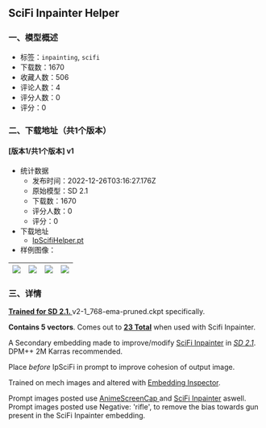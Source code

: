## SciFi Inpainter Helper
### 一、模型概述

- 标签：`inpainting`, `scifi`
- 下载数：1670
- 收藏人数：506
- 评论人数：4
- 评分人数：0
- 评分：0

### 二、下载地址（共1个版本）

#### [版本1/共1个版本] v1

- 统计数据
  - 发布时间：2022-12-26T03:16:27.176Z
  - 原始模型：SD 2.1
  - 下载数：1670
  - 评分人数：0
  - 评分：0
- 下载地址
  - [IpScifiHelper.pt](https://civitai.com/api/download/models/2867)
- 样例图像：

| <img src="https://image.civitai.com/xG1nkqKTMzGDvpLrqFT7WA/1a994e1c-30e0-4852-2ced-528e1091a400/width=450/20243.jpeg" /> | <img src="https://image.civitai.com/xG1nkqKTMzGDvpLrqFT7WA/e95d17f5-5ec0-4561-664e-a4dcd8ed8100/width=450/20228.jpeg" /> | <img src="https://image.civitai.com/xG1nkqKTMzGDvpLrqFT7WA/c3ca591c-9444-4683-f96b-11b5b952ee00/width=450/20242.jpeg" /> | <img src="https://image.civitai.com/xG1nkqKTMzGDvpLrqFT7WA/5ff3ada4-268e-4d8d-afea-53672fd6af00/width=450/20241.jpeg" /> |
| ---- | ---- | ---- | ---- |


### 三、详情
<p><strong><u>Trained for SD 2.1. </u></strong> v2-1_768-ema-pruned.ckpt specifically.</p><p><strong>Contains 5 vectors</strong>. Comes out to <strong><u>23 Total</u></strong> when used with Scifi Inpainter.</p><p>A Secondary embedding made to improve/modify <a target="_blank" rel="ugc" href="https://civitai.com/models/2460/scifi-inpainter">SciFi Inpainter</a> in <em><u>SD 2.1</u></em>. DPM++ 2M Karras recommended.</p><p>Place <em>before </em>IpSciFi in prompt to improve cohesion of output image.</p><p></p><p>Trained on mech images and altered with <a target="_blank" rel="ugc" href="https://github.com/tkalayci71/embedding-inspector">Embedding Inspector</a>.</p><p>Prompt images posted use <a target="_blank" rel="ugc" href="https://huggingface.co/Conflictx/AnimeScreencap">AnimeScreenCap </a>and <a target="_blank" rel="ugc" href="https://civitai.com/models/2460/scifi-inpainter">SciFi Inpainter</a> aswell.<br />Prompt images posted use Negative: 'rifle', to remove the bias towards gun present in the SciFi Inpainter embedding.</p>